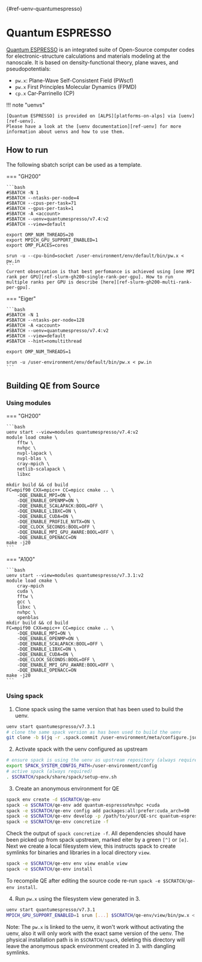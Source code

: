 [](){#ref-uenv-quantumespresso}
# Quantum ESPRESSO

[Quantum ESPRESSO](https://www.quantum-espresso.org/) is an integrated suite of Open-Source computer codes for electronic-structure calculations and materials modeling at the nanoscale. It is based on density-functional theory, plane waves, and pseudopotentials:

* `pw.x`: Plane-Wave Self-Consistent Field (PWscf)
* `pw.x` First Principles Molecular Dynamics (FPMD)
* `cp.x` Car-Parrinello (CP)


!!! note "uenvs"

    [Quantum ESPRESSO] is provided on [ALPS][platforms-on-alps] via [uenv][ref-uenv].
    Please have a look at the [uenv documentation][ref-uenv] for more information about uenvs and how to use them.


## How to run

The following sbatch script can be used as a template.

=== "GH200"

    ```bash
    #SBATCH -N 1
    #SBATCH --ntasks-per-node=4
    #SBATCH --cpus-per-task=71
    #SBATCH --gpus-per-task=1
    #SBATCH -A <account>
    #SBATCH --uenv=quantumespresso/v7.4:v2
    #SBATCH --view=default

    export OMP_NUM_THREADS=20
    export MPICH_GPU_SUPPORT_ENABLED=1
    export OMP_PLACES=cores

    srun -u --cpu-bind=socket /user-environment/env/default/bin/pw.x < pw.in
    ```
    Current observation is that best perfomance is achieved using [one MPI rank per GPU][ref-slurm-gh200-single-rank-per-gpu]. How to run multiple ranks per GPU is describe [here][ref-slurm-gh200-multi-rank-per-gpu].

=== "Eiger"

    ```bash
    #SBATCH -N 1
    #SBATCH --ntasks-per-node=128
    #SBATCH -A <account>
    #SBATCH --uenv=quantumespresso/v7.4:v2
    #SBATCH --view=default
    #SBATCH --hint=nomultithread

    export OMP_NUM_THREADS=1

    srun -u /user-environment/env/default/bin/pw.x < pw.in
    ```


## Building QE from Source

### Using modules

=== "GH200"

    ```bash
    uenv start --view=modules quantumespresso/v7.4:v2
    module load cmake \
        fftw \
        nvhpc \
        nvpl-lapack \
        nvpl-blas \
        cray-mpich \
        netlib-scalapack \
        libxc

    mkdir build && cd build
    FC=mpif90 CXX=mpic++ CC=mpicc cmake .. \
        -DQE_ENABLE_MPI=ON \
        -DQE_ENABLE_OPENMP=ON \
        -DQE_ENABLE_SCALAPACK:BOOL=OFF \
        -DQE_ENABLE_LIBXC=ON \
        -DQE_ENABLE_CUDA=ON \
        -DQE_ENABLE_PROFILE_NVTX=ON \
        -DQE_CLOCK_SECONDS:BOOL=OFF \
        -DQE_ENABLE_MPI_GPU_AWARE:BOOL=OFF \
        -DQE_ENABLE_OPENACC=ON
    make -j20
    ```

=== "A100"

    ```bash
    uenv start --view=modules quantumespresso/v7.3.1:v2
    module load cmake \
        cray-mpich
        cuda \
        fftw \
        gcc \
        libxc \
        nvhpc \
        openblas
    mkdir build && cd build
    FC=mpif90 CXX=mpic++ CC=mpicc cmake .. \
        -DQE_ENABLE_MPI=ON \
        -DQE_ENABLE_OPENMP=ON \
        -DQE_ENABLE_SCALAPACK:BOOL=OFF \
        -DQE_ENABLE_LIBXC=ON \
        -DQE_ENABLE_CUDA=ON \
        -DQE_CLOCK_SECONDS:BOOL=OFF \
        -DQE_ENABLE_MPI_GPU_AWARE:BOOL=OFF \
        -DQE_ENABLE_OPENACC=ON
    make -j20
    ```

### Using spack

1. Clone spack using the same version that has been used to build the uenv.
```bash
uenv start quantumespresso/v7.3.1
# clone the same spack version as has been used to build the uenv
git clone -b $(jq -r .spack.commit /user-environment/meta/configure.json) $(jq -r .spack.repo /user-environment/meta/configure.json) $SCRATCH/spack
```

2. Activate spack with the uenv configured as upstream
```bash
# ensure spack is using the uenv as upstream repository (always required)
export SPACK_SYSTEM_CONFIG_PATH=/user-environment/config
# active spack (always required)
. $SCRATCH/spack/share/spack/setup-env.sh
```

3. Create an anonymous environment for QE
```bash
spack env create -d $SCRATCH/qe-env
spack -e $SCRATCH/qe-env add quantum-espresso%nvhpc +cuda
spack -e $SCRATCH/qe-env config add packages:all:prefer:cuda_arch=90
spack -e $SCRATCH/qe-env develop -p /path/to/your/QE-src quantum-espresso@=develop
spack -e $SCRATCH/qe-env concretize -f
```
Check the output of `spack concretize -f`. All dependencies should have been picked up from spack upstream, marked eiter by a green `[^]` or `[e]`.
Next we create a local filesystem view, this instructs spack to create symlinks for binaries and libraries in a local directory `view`.
```bash
spack -e $SCRATCH/qe-env env view enable view
spack -e $SCRATCH/qe-env install
```
To recompile QE after editing the source code re-run `spack -e $SCRATCH/qe-env install`.

4. Run `pw.x` using the filesystem view generated in 3.
```bash
uenv start quantumespresso/v7.3.1
MPICH_GPU_SUPPORT_ENABLED=1 srun [...] $SCRATCH/qe-env/view/bin/pw.x < pw.in
```
Note: The `pw.x` is linked to the uenv, it won't work without activating the uenv, also it will only work with the exact same version of the uenv. The physical installation path is in `$SCRATCH/spack`, deleting this directory will leave the anonymous spack environment created in 3. with dangling symlinks.




